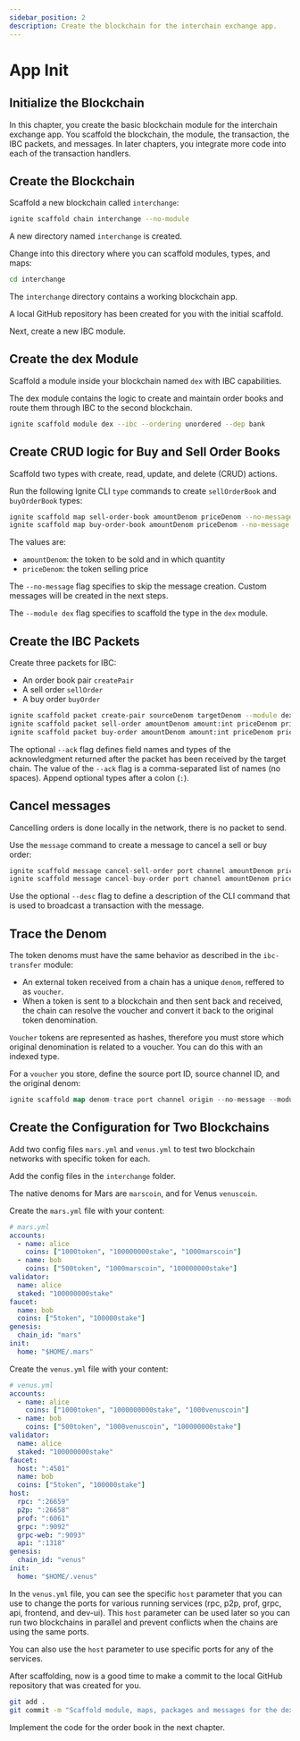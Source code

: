 ```yaml
---
sidebar_position: 2
description: Create the blockchain for the interchain exchange app.
---
```


# App Init

## Initialize the Blockchain

In this chapter, you create the basic blockchain module for the interchain exchange app. You scaffold the blockchain, the module, the transaction, the IBC packets, and messages. In later chapters, you integrate more code into each of the transaction handlers.

## Create the Blockchain

Scaffold a new blockchain called `interchange`:

```bash
ignite scaffold chain interchange --no-module
```

A new directory named `interchange` is created. 

Change into this directory where you can scaffold modules, types, and maps:

```bash
cd interchange
```

The `interchange` directory contains a working blockchain app.

A local GitHub repository has been created for you with the initial scaffold.

Next, create a new IBC module.

## Create the dex Module

Scaffold a module inside your blockchain named `dex` with IBC capabilities.

The dex module contains the logic to create and maintain order books and route them through IBC to the second blockchain.

```bash
ignite scaffold module dex --ibc --ordering unordered --dep bank
```

## Create CRUD logic for Buy and Sell Order Books

Scaffold two types with create, read, update, and delete (CRUD) actions. 

Run the following Ignite CLI `type` commands to create `sellOrderBook` and `buyOrderBook` types:

```bash
ignite scaffold map sell-order-book amountDenom priceDenom --no-message --module dex
ignite scaffold map buy-order-book amountDenom priceDenom --no-message --module dex
```

The values are:

- `amountDenom`: the token to be sold and in which quantity
- `priceDenom`: the token selling price

The `--no-message` flag specifies to skip the message creation. Custom messages will be created in the next steps.

The `--module dex` flag specifies to scaffold the type in the `dex` module.

## Create the IBC Packets

Create three packets for IBC:

- An order book pair `createPair`
- A sell order `sellOrder`
- A buy order `buyOrder`

```bash
ignite scaffold packet create-pair sourceDenom targetDenom --module dex
ignite scaffold packet sell-order amountDenom amount:int priceDenom price:int --ack remainingAmount:int,gain:int --module dex
ignite scaffold packet buy-order amountDenom amount:int priceDenom price:int --ack remainingAmount:int,purchase:int --module dex
```

The optional `--ack` flag defines field names and types of the acknowledgment returned after the packet has been received by the target chain. The value of the `--ack` flag is a comma-separated list of names (no spaces). Append optional types after a colon (`:`).

## Cancel messages

Cancelling orders is done locally in the network, there is no packet to send.

Use the `message` command to create a message to cancel a sell or buy order:

```go
ignite scaffold message cancel-sell-order port channel amountDenom priceDenom orderID:int --desc "Cancel a sell order" --module dex
ignite scaffold message cancel-buy-order port channel amountDenom priceDenom orderID:int --desc "Cancel a buy order" --module dex
```

Use the optional `--desc` flag to define a description of the CLI command that is used to broadcast a transaction with the message.

## Trace the Denom

The token denoms must have the same behavior as described in the `ibc-transfer` module:

- An external token received from a chain has a unique `denom`, reffered to as `voucher`.
- When a token is sent to a blockchain and then sent back and received, the chain can resolve the voucher and convert it back to the original token denomination.

`Voucher` tokens are represented as hashes, therefore you must store which original denomination is related to a voucher. You can do this with an indexed type.

For a `voucher` you store, define the source port ID, source channel ID, and the original denom:

```go
ignite scaffold map denom-trace port channel origin --no-message --module dex
```

## Create the Configuration for Two Blockchains

Add two config files `mars.yml` and `venus.yml` to test two blockchain networks with specific token for each.

Add the config files in the `interchange` folder.

The native denoms for Mars are `marscoin`, and for Venus `venuscoin`.

Create the `mars.yml` file with your content:

```yaml
# mars.yml
accounts:
  - name: alice
    coins: ["1000token", "100000000stake", "1000marscoin"]
  - name: bob
    coins: ["500token", "1000marscoin", "100000000stake"]
validator:
  name: alice
  staked: "100000000stake"
faucet:
  name: bob
  coins: ["5token", "100000stake"]
genesis:
  chain_id: "mars"
init:
  home: "$HOME/.mars"
```

Create the `venus.yml` file with your content:

```yaml
# venus.yml
accounts:
  - name: alice
    coins: ["1000token", "1000000000stake", "1000venuscoin"]
  - name: bob
    coins: ["500token", "1000venuscoin", "100000000stake"]
validator:
  name: alice
  staked: "100000000stake"
faucet:
  host: ":4501"
  name: bob
  coins: ["5token", "100000stake"]
host:
  rpc: ":26659"
  p2p: ":26658"
  prof: ":6061"
  grpc: ":9092"
  grpc-web: ":9093"
  api: ":1318"
genesis:
  chain_id: "venus"
init:
  home: "$HOME/.venus"
```

In the `venus.yml` file, you can see the specific `host` parameter that you can use to change the ports for various running services (rpc, p2p, prof, grpc, api, frontend, and dev-ui). This `host` parameter can be used later so you can run two blockchains in parallel and prevent conflicts when the chains are using the same ports.

You can also use the `host` parameter to use specific ports for any of the services.

After scaffolding, now is a good time to make a commit to the local GitHub repository that was created for you.

```bash
git add .
git commit -m "Scaffold module, maps, packages and messages for the dex"
```

Implement the code for the order book in the next chapter.
